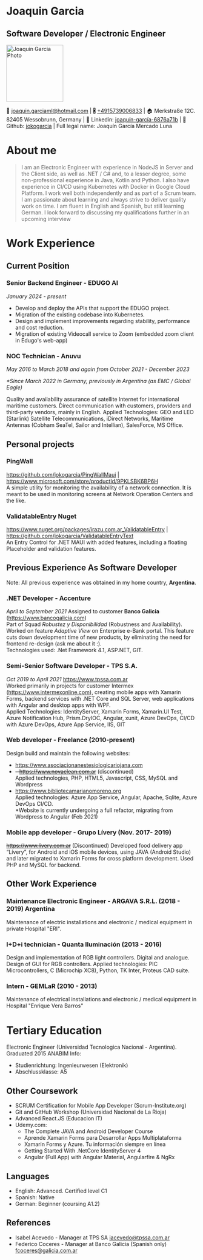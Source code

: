 # Joaquin Garcia

## Software Developer / Electronic Engineer
<img src="https://irazu.com.ar/images/perfil1.jpeg" alt="Joaquin Garcia Photo" style="width:150px"></img>

📧 joaquin.garciaml@hotmail.com |
🖁 [+4915739006833](tel://+491601593891) |
🏠 Merkstraße 12C. 82405 Wessobrunn, Germany |
🔗 Linkedin: [joaquín-garcía-6876a71b](https://www.linkedin.com/in/joaqu%C3%ADn-garc%C3%ADa-6876a71b) |
🔗 Github: [jokogarcia](https://github.com/jokogarcia/) |
Full legal name: Joaquín García Mercado Luna

# About me

> I am an Electronic Engineer with experience in NodeJS in Server and the Client side, as well as .NET / C# and, to a lesser degree, some non-professional experience in Java, Kotlin and Python. I also have experience in CI/CD using Kubernetes with Docker in Google Cloud Platform. I work well both independently and as part of a Scrum team. I am passionate about learning and always strive to deliver quality work on time. I am fluent in English and Spanish, but still learning German. I look forward to discussing my qualifications further in an upcoming interview

# Work Experience

## Current Position
### Senior Backend Engineer - EDUGO AI

_January 2024 - present_

- Develop and deploy the APIs that support the EDUGO project.
- Migration of the existing codebase into Kubernetes.
- Design and implement improvements regarding stability, performance and cost reduction.
- Migration of existing Videocall service to Zoom (embedded zoom client in Edugo's web-app)

### NOC Technician - Anuvu

_May 2016 to March 2018 and again from October 2021 - December 2023_

_\*Since March 2022 in Germany, previously in Argentina (as EMC / Global Eagle)_

Quality and availability assurance of satellite Internet for international maritime customers. Direct communication with customers, providers and third-party vendors, mainly in English.
Applied Technologies: GEO and LEO (Starlink) Satellite Telecommunications, iDirect Networks, Maritime Antennas (Cobham SeaTel, Sailor and Intellian), SalesForce, MS Office.

## Personal projects

### PingWall

https://github.com/jokogarcia/PingWallMaui | https://www.microsoft.com/store/productId/9PKLSBK6BP6H  
A simple utility for monitoring the availability of a network connection. It is meant to be used in monitoring screens at Network Operation Centers and the like.

### ValidatableEntry Nuget
https://www.nuget.org/packages/irazu.com.ar_ValidatableEntry | https://github.com/jokogarcia/ValidatableEntryText  
An Entry Control for .NET MAUI with added features, including a floating Placeholder and validation features.

## Previous Experience As Software Developer
Note: All previous experience was obtained in my home country, **Argentina**.

### .NET Developer - Accenture

_April to September 2021_
Assigned to customer **Banco Galicia** (https://www.bancogalicia.com)  
Part of Squad _Robustez y Disponibilidad_ (Robustness and Availability).  
Worked on feature _Adaptive View_ on Enterprise e-Bank portal. This feature cuts down development time of new products, by eliminating the need for frontend re-design (ask me about it :).  
Technologies used: .Net Framework 4.1, ASP.NET, GIT.  

### Semi-Senior Software Developer - TPS S.A.
_Oct 2019 to April 2021_ https://www.tpssa.com.ar  
Worked primarily in projects for customer Intermex (https://www.intermexonline.com), creating mobile apps with Xamarin Forms, backend services with .NET Core and SQL Server, web applications with Angular and desktop apps with WPF.  
Applied Technologies: IdentityServer, Xamarin Forms, Xamarin.UI Test, Azure Notification Hub, Prism.DryIOC, Angular, xunit, Azure DevOps, CI/CD with Azure DevOps, Azure App Service, IIS, GIT

### Web developer - Freelance (2010-present)

Design build and maintain the following websites:

- https://www.asociacionanestesiologicariojana.com
- ~~- https://www.novaclean.com.ar~~ (discontinued)  
  Applied technologies, PHP, HTML5, Javascript, CSS, MySQL and Wordpress
- https://www.bibliotecamarianomoreno.org  
  Applied technologies: Azure App Service, Angular, Apache, Sqlite, Azure DevOps CI/CD.  
  \*Website is currently undergoing a full refactor, migrating from Wordpress to Angular (Feb 2021)

### Mobile app developer - Grupo Lívery (Nov. 2017- 2019)

~~https://www.livery.com.ar~~ (Discontinued)
Developed food delivery app “Lívery”, for Android and iOS mobile devices, using JAVA (Android Studio) and later migrated to Xamarin Forms for cross platform development. Used PHP and MySQL for backend.

## Other Work Experience

### Maintenance Electronic Engineer - ARGAVA S.R.L. (2018 - 2019) Argentina  
Maintenance of electric installations and electronic / medical equipment in private Hospital "ERI".
### I+D+i technician - Quanta Iluminación (2013 - 2016)
Design and implementation of RGB light controllers. Digital and analogue. Design of GUI for RGB controllers. Applied technologies: PIC Microcontrollers, C (Microchip XC8), Python, TK Inter, Proteus CAD suite. 
### Intern - GEMLaR (2010 - 2013)
Maintenance of electrical installations and electronic / medical equipment in Hospital "Enrique Vera Barros"
# Tertiary Education
Electronic Engineer (Universidad Tecnologica Nacional - Argentina). Graduated 2015
ANABIM Info:
 - Studienrichtung: Ingenieurwesen (Elektronik)
 - Abschlussklasse: A5

## Other Coursework
- SCRUM Certification for Mobile App Developer (Scrum-Institute.org)
- Git and GitHub Workshop (Universidad Nacional de La Rioja)
- Advanced React.JS (Educacion IT)
- Udemy.com:
  - The Complete JAVA and Android Developer Course
  - Aprende Xamarin Forms para Desarrollar Apps Multiplataforma
  - Xamarin Forms y Azure. Tu información siempre en línea
  - Getting Started With .NetCore IdentityServer 4
  - Angular (Full App) with Angular Material, Angularfire & NgRx

## Languages

- English: Advanced. Certified level C1
- Spanish: Native
- German: Beginner (coursing A1.2)

## References

- Isabel Acevedo - Manager at TPS SA
  iacevedo@tpssa.com.ar
- Federico Coceres - Manager at Banco Galicia (Spanish only)
  fcoceres@galicia.com.ar
